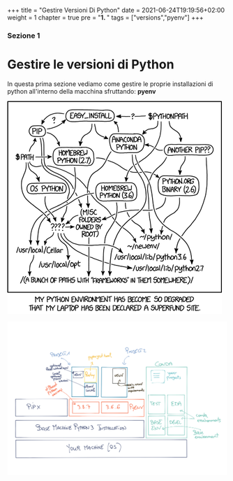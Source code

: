 +++
title = "Gestire Versioni Di Python"
date = 2021-06-24T19:19:56+02:00
weight = 1
chapter = true
pre = "<b>1. </b>"
tags = ["versions","pyenv"]
+++

### Sezione 1

# Gestire le versioni di Python

In questa prima sezione vediamo come gestire le proprie installazioni di python all'interno della macchina sfruttando: **pyenv**

![PythonEnvMeme](./images/python-env.png)

![PythonVersions](./images/pythonversions.png)